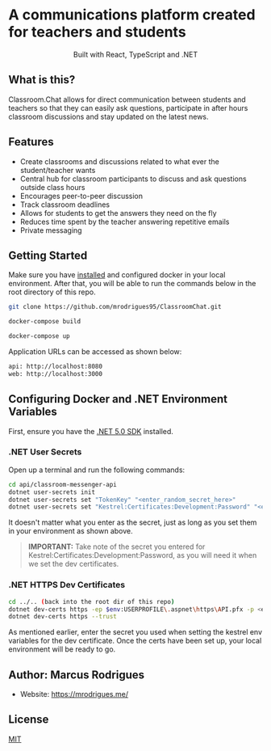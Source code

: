 # A communications platform created for teachers and students
<div align="center">Built with React, TypeScript and .NET</div>

## What is this?
Classroom.Chat allows for direct communication between students and teachers so that they can easily ask questions, participate in after hours classroom discussions and stay updated on the latest news.

## Features
- Create classrooms and discussions related to what ever the student/teacher wants
- Central hub for classroom participants to discuss and ask questions outside class hours
- Encourages peer-to-peer discussion
- Track classroom deadlines
- Allows for students to get the answers they need on the fly
- Reduces time spent by the teacher answering repetitive emails
- Private messaging

## Getting Started
Make sure you have [installed](https://docs.docker.com/desktop/) and configured docker in your local environment. After that, you will be able to run the commands below in the root directory of this repo.

```sh
git clone https://github.com/mrodrigues95/ClassroomChat.git
```
```sh
docker-compose build
```
```sh
docker-compose up
```
Application URLs can be accessed as shown below:
```sh
api: http://localhost:8080
web: http://localhost:3000
```


## Configuring Docker and .NET Environment Variables
First, ensure you have the [.NET 5.0 SDK](https://dotnet.microsoft.com/download/dotnet/5.0) installed.

### .NET User Secrets
Open up a terminal and run the following commands:
```sh
cd api/classroom-messenger-api
dotnet user-secrets init
dotnet user-secrets set "TokenKey" "<enter_random_secret_here>"
dotnet user-secrets set "Kestrel:Certificates:Development:Password" "<enter_random_secret_here>"
```
It doesn't matter what you enter as the secret, just as long as you set them in your environment as shown above.
> **IMPORTANT:** Take note of the secret you entered for Kestrel:Certificates:Development:Password, as you will need it when we set the dev certificates.

### .NET HTTPS Dev Certificates
```sh
cd ../.. (back into the root dir of this repo)
dotnet dev-certs https -ep $env:USERPROFILE\.aspnet\https\API.pfx -p <enter_secret_used_from_above>
dotnet dev-certs https --trust
```
As mentioned earlier, enter the secret you used when setting the kestrel env variables for the dev certificate.
Once the certs have been set up, your local environment will be ready to go.

## Author: Marcus Rodrigues
- Website: https://mrodrigues.me/

## License
[MIT](https://opensource.org/licenses/MIT)